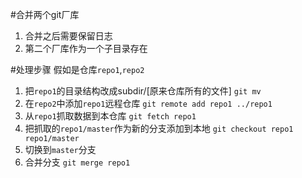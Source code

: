 #合并两个git厂库
1. 合并之后需要保留日志
2. 第二个厂库作为一个子目录存在

#处理步骤
假如是仓库`repo1`,`repo2`
1. 把`repo1`的目录结构改成subdir/[原来仓库所有的文件] `git mv`
2. 在`repo2`中添加`repo1`远程仓库 `git remote add repo1 ../repo1`
3. 从`repo1`抓取数据到本仓库 `git fetch repo1`
4. 把抓取的`repo1/master`作为新的分支添加到本地 `git checkout repo1 repo1/master`
5. 切换到`master`分支
5. 合并分支 `git merge repo1`
